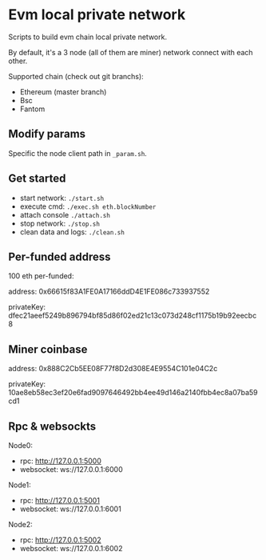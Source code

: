 # Evm local private network

Scripts to build evm chain local private network.

By default, it's a 3 node (all of them are miner) network connect with each other.

Supported chain (check out git branchs):

- Ethereum (master branch)
- Bsc
- Fantom

## Modify params

Specific the node client path in `_param.sh`.

## Get started

- start network: `./start.sh`
- execute cmd: `./exec.sh eth.blockNumber`
- attach console `./attach.sh`
- stop network: `./stop.sh`
- clean data and logs: `./clean.sh`

## Per-funded address

100 eth per-funded:

address: 0x66615f83A1FE0A17166ddD4E1FE086c733937552

privateKey: dfec21aeef5249b896794bf85d86f02ed21c13c073d248cf1175b19b92eecbc8

## Miner coinbase

address: 0x888C2Cb5EE08F77f8D2d308E4E9554C101e04C2c

privateKey: 10ae8eb58ec3ef20e6fad9097646492bb4ee49d146a2140fbb4ec8a07ba59cd1

## Rpc & websockts

Node0:

- rpc: http://127.0.0.1:5000
- websocket: ws://127.0.0.1:6000

Node1:

- rpc: http://127.0.0.1:5001
- websocket: ws://127.0.0.1:6001

Node2:

- rpc: http://127.0.0.1:5002
- websocket: ws://127.0.0.1:6002
